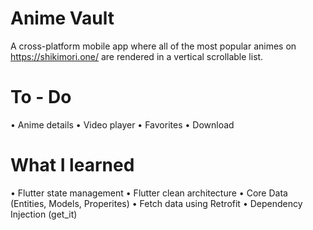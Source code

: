 # Anime Vault
A cross-platform mobile app where all of the most popular animes on https://shikimori.one/ are rendered in a vertical scrollable list.

# To - Do
  • Anime details
  • Video player
  • Favorites
  • Download

# What I learned
  • Flutter state management
  • Flutter clean architecture
  • Core Data (Entities, Models, Properites)
  • Fetch data using Retrofit
  • Dependency Injection (get_it)
